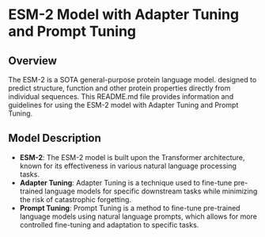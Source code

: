 # ESM-2 Model with Adapter Tuning and Prompt Tuning

## Overview
The ESM-2 is a SOTA general-purpose protein language model. 
designed to predict structure, function and other protein properties directly from individual sequences. 
This README.md file provides information and guidelines for using the ESM-2 model with Adapter Tuning and Prompt Tuning.

## Model Description
- **ESM-2**: The ESM-2 model is built upon the Transformer architecture, known for its effectiveness in various natural language processing tasks.
- **Adapter Tuning**: Adapter Tuning is a technique used to fine-tune pre-trained language models for specific downstream tasks while minimizing the risk of catastrophic forgetting.
- **Prompt Tuning**: Prompt Tuning is a method to fine-tune pre-trained language models using natural language prompts, which allows for more controlled fine-tuning and adaptation to specific tasks.
